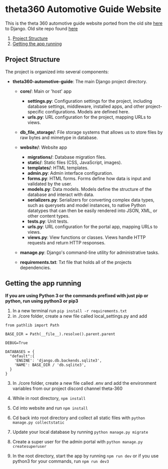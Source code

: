 # theta360 Automotive Guide Website

This is the theta 360 automotive guide website ported from the old site [here](https://automotive.theta360.guide/) to Django.
Old site repo found [here](https://github.com/theta-automotive/theta-automotive.github.io)

1. [Project Structure](#project-structure)
2. [Getting the app running](#getting-the-app-running)

## Project Structure

The project is organized into several components:

- **theta360-automotive-guide**: The main Django project directory.

  - **core/**: Main or 'host' app
    - **settings.py**: Configuration settings for the project, including database settings, middleware, installed apps, and other project-specific configurations. Models are defined here.
    - **urls.py**: URL configuration for the project, mapping URLs to views.
  - **db_file_storage/**: File storage systems that allows us to store files by raw bytes and mimetype in database.
  - **website/**: Website app
    - **migrations/**: Database migration files.
    - **static/**: Static files (CSS, JavaScript, images).
    - **templates/**: HTML templates.
    - **admin.py**: Admin interface configuration.
    - **forms.py**: HTML forms. Forms define how data is input and validated by the user.
    - **models.py**: Data models. Models define the structure of the database and interact with data.
    - **serializers.py**: Serializers for converting complex data types, such as querysets and model instances, to native Python datatypes that can then be easily rendered into JSON, XML, or other content types.
    - **tests.py**: Unit tests.
    - **urls.py**: URL configuration for the portal app, mapping URLs to views.
    - **views.py**: View functions or classes. Views handle HTTP requests and return HTTP responses.

  - **manage.py**: Django's command-line utility for administrative tasks.
  - **requirements.txt**: Txt file that holds all of the projects dependencies.

## Getting the app running

**If you are using Python 3 or the commands prefixed with just pip or python, run using python3 or pip3**

1. In a new terminal run `pip install -r requirements.txt`
2. in ./core folder, create a new file called local_settings.py and add

```
from pathlib import Path

BASE_DIR = Path(__file__).resolve().parent.parent

DEBUG=True

DATABASES = {
  "default":{
    'ENGINE': 'django.db.backends.sqlite3',
    'NAME': BASE_DIR / 'db.sqlite3',
  }
}
```
3. In ./core folder, create a new file called .env and add the environment variables from our project discord channel theta-360

4. While in root directory, `npm install`

5. Cd into website and run `npm install`

6. Cd back into root directory and collect all static files with `python manage.py collectstatic`

7. Update your local database by running `python manage.py migrate`

8. Create a super user for the admin portal with `python manage.py createsuperuser`

9. In the root directory, start the app by running `npm run dev` or if you use python3 for your commands, run `npm run dev3`


